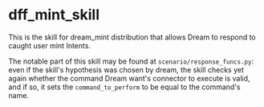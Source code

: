 # dff_mint_skill

This is the skill for dream_mint distribution that allows Dream to respond to caught user mint Intents.

The notable part of this skill may be found at `scenario/response_funcs.py`:
even if the skill's hypothesis was chosen by dream, the skill checks yet again whether the command Dream want's connector to execute is valid, and if so, it sets the `command_to_perform` to be equal to the command's name.